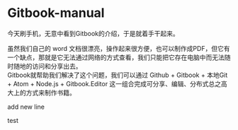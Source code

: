 # Gitbook-manual
今天刷手机，无意中看到Gitbook的介绍，于是就着手干起来。

虽然我们自己的 word 文档很漂亮，操作起来很方便，也可以制作成PDF，但它有一个缺点，那就是它无法通过网络的方式查看，我们只能把它存在电脑中而无法随时随地的访问和分享出去。  
Gitbook就帮助我们解决了这个问题，我们可以通过 Github + Gitbook + 本地Git + Atom + Node.js + Gitbook.Editor 这一组合完成可分享、编辑、分布式总之高大上的方式来制作书籍。


add new line

test

